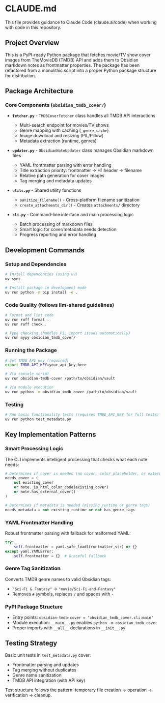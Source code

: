 # CLAUDE.md

This file provides guidance to Claude Code (claude.ai/code) when working with code in this repository.

## Project Overview

This is a PyPI-ready Python package that fetches movie/TV show cover images from TheMovieDB (TMDB) API and adds them to Obsidian markdown notes as frontmatter properties. The package has been refactored from a monolithic script into a proper Python package structure for distribution.

## Package Architecture

### Core Components (`obsidian_tmdb_cover/`)

- **`fetcher.py`** - `TMDBCoverFetcher` class handles all TMDB API interactions
  - Multi-search endpoint for movies/TV shows
  - Genre mapping with caching (`_genre_cache`)
  - Image download and resizing (PIL/Pillow)
  - Metadata extraction (runtime, genres)

- **`updater.py`** - `ObsidianNoteUpdater` class manages Obsidian markdown files
  - YAML frontmatter parsing with error handling
  - Title extraction priority: frontmatter → H1 header → filename
  - Relative path generation for cover images
  - Tag merging and metadata updates

- **`utils.py`** - Shared utility functions
  - `sanitize_filename()` - Cross-platform filename sanitization
  - `create_attachments_dir()` - Creates `attachments/` directory

- **`cli.py`** - Command-line interface and main processing logic
  - Batch processing of markdown files
  - Smart logic for cover/metadata needs detection
  - Progress reporting and error handling

## Development Commands

### Setup and Dependencies

```bash
# Install dependencies (using uv)
uv sync

# Install package in development mode
uv run python -m pip install -e .
```

### Code Quality (follows llm-shared guidelines)

```bash
# Format and lint code
uv run ruff format .
uv run ruff check .

# Type checking (handles PIL import issues automatically)
uv run mypy obsidian_tmdb_cover/
```

### Running the Package

```bash
# Set TMDB API key (required)
export TMDB_API_KEY=your_api_key_here

# Via console script
uv run obsidian-tmdb-cover /path/to/obsidian/vault

# Via module execution
uv run python -m obsidian_tmdb_cover /path/to/obsidian/vault
```

### Testing

```bash
# Run basic functionality tests (requires TMDB_API_KEY for full tests)
uv run python test_metadata.py
```

## Key Implementation Patterns

### Smart Processing Logic

The CLI implements intelligent processing that checks what each note needs:

```python
# Determines if cover is needed (no cover, color placeholder, or external URL)
needs_cover = (
    not existing_cover
    or note._is_html_color_code(existing_cover)
    or note.has_external_cover()
)

# Determines if metadata is needed (missing runtime or genre tags)
needs_metadata = not existing_runtime or not has_genre_tags
```

### YAML Frontmatter Handling

Robust frontmatter parsing with fallback for malformed YAML:

```python
try:
    self.frontmatter = yaml.safe_load(frontmatter_str) or {}
except yaml.YAMLError:
    self.frontmatter = {}  # Graceful fallback
```

### Genre Tag Sanitization

Converts TMDB genre names to valid Obsidian tags:

- `"Sci-Fi & Fantasy"` → `"movie/Sci-Fi-and-Fantasy"`
- Removes `#` symbols, replaces `/` and spaces with `-`

### PyPI Package Structure

- Entry points: `obsidian-tmdb-cover = "obsidian_tmdb_cover.cli:main"`
- Module execution: `__main__.py` enables `python -m obsidian_tmdb_cover`
- Proper imports with `__all__` declarations in `__init__.py`

## Testing Strategy

Basic unit tests in `test_metadata.py` cover:

- Frontmatter parsing and updates
- Tag merging without duplicates
- Genre name sanitization
- TMDB API integration (with API key)

Test structure follows the pattern: temporary file creation → operation → verification → cleanup.
